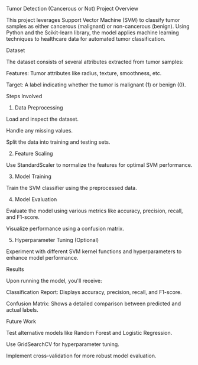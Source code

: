 Tumor Detection (Cancerous or Not)
Project Overview

This project leverages Support Vector Machine (SVM) to classify tumor samples as either cancerous (malignant) or non-cancerous (benign). Using Python and the Scikit-learn library, the model applies machine learning techniques to healthcare data for automated tumor classification.

Dataset

The dataset consists of several attributes extracted from tumor samples:

Features: Tumor attributes like radius, texture, smoothness, etc.

Target: A label indicating whether the tumor is malignant (1) or benign (0).

Steps Involved
1. Data Preprocessing

Load and inspect the dataset.

Handle any missing values.

Split the data into training and testing sets.

2. Feature Scaling

Use StandardScaler to normalize the features for optimal SVM performance.

3. Model Training

Train the SVM classifier using the preprocessed data.

4. Model Evaluation

Evaluate the model using various metrics like accuracy, precision, recall, and F1-score.

Visualize performance using a confusion matrix.

5. Hyperparameter Tuning (Optional)

Experiment with different SVM kernel functions and hyperparameters to enhance model performance.

Results

Upon running the model, you'll receive:

Classification Report: Displays accuracy, precision, recall, and F1-score.

Confusion Matrix: Shows a detailed comparison between predicted and actual labels.

Future Work

Test alternative models like Random Forest and Logistic Regression.

Use GridSearchCV for hyperparameter tuning.

Implement cross-validation for more robust model evaluation.
